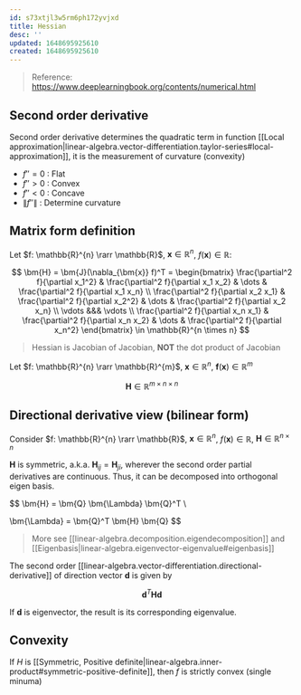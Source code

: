 ```yaml
---
id: s73xtjl3w5rm6ph172yvjxd
title: Hessian
desc: ''
updated: 1648695925610
created: 1648695925610
---
```


> Reference: https://www.deeplearningbook.org/contents/numerical.html

## Second order derivative

Second order derivative determines the quadratic term in function [[Local approximation|linear-algebra.vector-differentiation.taylor-series#local-approximation]], it is the measurement of curvature (convexity)
- $f'' = 0$ : Flat
- $f'' > 0$ : Convex
- $f'' < 0$ : Concave
- $\|f''\|$ : Determine curvature

## Matrix form definition

Let $f: \mathbb{R}^{n} \rarr \mathbb{R}$, $\pmb{x} \in \mathbb{R}^{n}$, $f(\pmb{x}) \in \mathbb{R}$:

$$
\bm{H} =
\bm{J}(\nabla_{\bm{x}} f)^T =
\begin{bmatrix}
\frac{\partial^2 f}{\partial x_1^2} & \frac{\partial^2 f}{\partial x_1 x_2} & \dots & \frac{\partial^2 f}{\partial x_1 x_n} \\
\frac{\partial^2 f}{\partial x_2 x_1} & \frac{\partial^2 f}{\partial x_2^2} & \dots & \frac{\partial^2 f}{\partial x_2 x_n} \\
\vdots &&& \vdots \\
\frac{\partial^2 f}{\partial x_n x_1} & \frac{\partial^2 f}{\partial x_n x_2} & \dots & \frac{\partial^2 f}{\partial x_n^2}
\end{bmatrix} \in \mathbb{R}^{n \times n}
$$


> Hessian is Jacobian of Jacobian, **NOT** the dot product of Jacobian

Let $f: \mathbb{R}^{n} \rarr \mathbb{R}^{m}$, $\pmb{x} \in \mathbb{R}^{n}$, $\pmb{f}(\pmb{x}) \in \mathbb{R}^{m}$

$$\bm{H} \in \mathbb{R}^{m \times n \times n}$$

## Directional derivative view (bilinear form)

Consider $f: \mathbb{R}^{n} \rarr \mathbb{R}$, $\pmb{x} \in \mathbb{R}^{n}$, $f(\pmb{x}) \in \mathbb{R}$, $\bm{H} \in \mathbb{R}^{n \times n}$

$\bm{H}$ is symmetric, a.k.a. $\bm{H}_{ij} = \bm{H}_{ji}$, wherever the second order partial derivatives are continuous. Thus, it can be decomposed into orthogonal eigen basis.

$$
\bm{H} = \bm{Q} \bm{\Lambda} \bm{Q}^T \\

\bm{\Lambda} = \bm{Q}^T \bm{H} \bm{Q}
$$

> More see [[linear-algebra.decomposition.eigendecomposition]] and [[Eigenbasis|linear-algebra.eigenvector-eigenvalue#eigenbasis]]

The second order [[linear-algebra.vector-differentiation.directional-derivative]] of direction vector $\bm{d}$ is given by

$$
\bm{d}^T \bm{H} \bm{d}
$$

If $\bm{d}$ is eigenvector, the result is its corresponding eigenvalue.

## Convexity

If $H$ is [[Symmetric, Positive definite|linear-algebra.inner-product#symmetric-positive-definite]], then $f$ is strictly convex (single minuma)